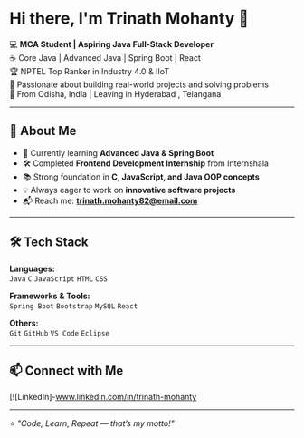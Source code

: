# Hi there, I'm Trinath Mohanty 👋

💻 **MCA Student | Aspiring Java Full-Stack Developer**  
☕ Core Java | Advanced Java | Spring Boot | React  
🏆 NPTEL Top Ranker in Industry 4.0 & IIoT  
🚀 Passionate about building real-world projects and solving problems  
📍 From Odisha, India  | Leaving in Hyderabad , Telangana

---

## 🚀 About Me
- 🎯 Currently learning **Advanced Java & Spring Boot**
- 🛠 Completed **Frontend Development Internship** from Internshala
- 📚 Strong foundation in **C, JavaScript, and Java OOP concepts**
- 💡 Always eager to work on **innovative software projects**
- 📬 Reach me: **trinath.mohanty82@email.com** 

---

## 🛠 Tech Stack
**Languages:**  
`Java` `C` `JavaScript` `HTML` `CSS`  

**Frameworks & Tools:**  
`Spring Boot` `Bootstrap` `MySQL`  `React`

**Others:**  
`Git` `GitHub` `VS Code` `Eclipse` 

---

## 📫 Connect with Me
[![LinkedIn]-www.linkedin.com/in/trinath-mohanty

---

⭐ _"Code, Learn, Repeat — that’s my motto!"_
